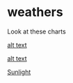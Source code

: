 # weathers

Look at these charts

[alt text](.\Plots\Temperatures.png)

[alt text](.\Plots\SnowTiles.png )

[Sunlight](.\Plots\Sunlight.png)